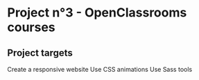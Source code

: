 # Project n°3 - OpenClassrooms courses

## Project targets

Create a responsive website
Use CSS animations
Use Sass tools